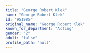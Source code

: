 ```yaml
---
title: "George Robert Klek"
name: "George Robert Klek"
id: "951985"
original_name: "George Robert Klek"
known_for_department: "Acting"
gender: "2"
adult: "false"
profile_path: "null"
---
```

